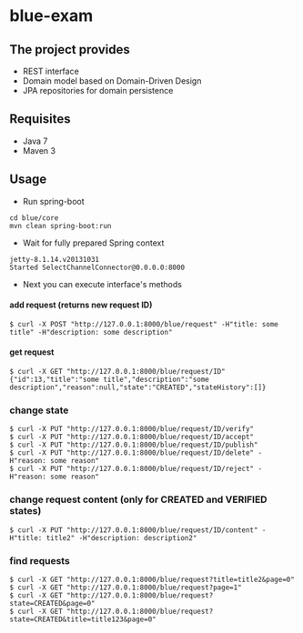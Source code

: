 # blue-exam

## The project provides
* REST interface
* Domain model based on Domain-Driven Design 
* JPA repositories for domain persistence

## Requisites
* Java 7
* Maven 3

## Usage
* Run spring-boot
```
cd blue/core
mvn clean spring-boot:run
```

* Wait for fully prepared Spring context
```
jetty-8.1.14.v20131031
Started SelectChannelConnector@0.0.0.0:8000
```
* Next you can execute interface's methods
  
#### add request (returns new request ID)
  ```
  $ curl -X POST "http://127.0.0.1:8000/blue/request" -H"title: some title" -H"description: some description"
  ```
 
#### get request
  ```
  $ curl -X GET "http://127.0.0.1:8000/blue/request/ID"
  {"id":13,"title":"some title","description":"some description","reason":null,"state":"CREATED","stateHistory":[]}
  ```
### change state
  ```
  $ curl -X PUT "http://127.0.0.1:8000/blue/request/ID/verify"
  $ curl -X PUT "http://127.0.0.1:8000/blue/request/ID/accept"
  $ curl -X PUT "http://127.0.0.1:8000/blue/request/ID/publish"
  $ curl -X PUT "http://127.0.0.1:8000/blue/request/ID/delete" -H"reason: some reason"
  $ curl -X PUT "http://127.0.0.1:8000/blue/request/ID/reject" -H"reason: some reason"
  ```

### change request content (only for CREATED and VERIFIED states)
  ```
  $ curl -X PUT "http://127.0.0.1:8000/blue/request/ID/content" -H"title: title2" -H"description: description2"
  ```

### find requests
  ```
  $ curl -X GET "http://127.0.0.1:8000/blue/request?title=title2&page=0"
  $ curl -X GET "http://127.0.0.1:8000/blue/request?page=1"
  $ curl -X GET "http://127.0.0.1:8000/blue/request?state=CREATED&page=0"
  $ curl -X GET "http://127.0.0.1:8000/blue/request?state=CREATED&title=title123&page=0"
  ```

